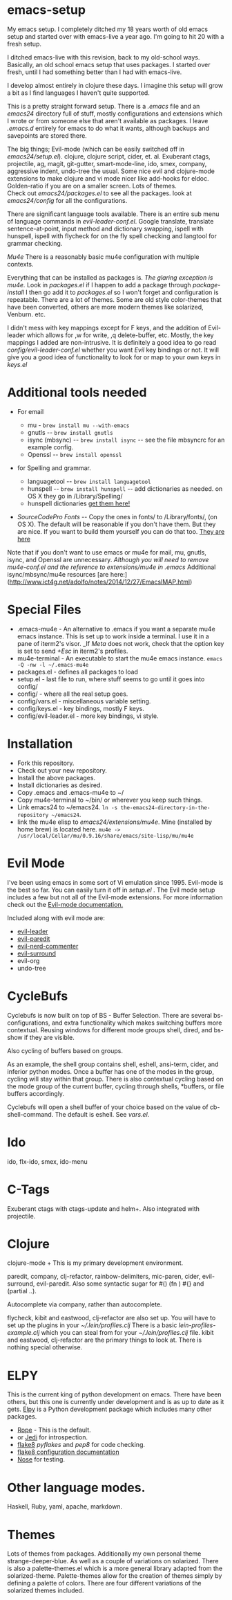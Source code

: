 emacs-setup
======================================================================

My emacs setup. 
I completely ditched my 18 years worth of old emacs setup and started
over with emacs-live a year ago. I'm going to hit 20 with a fresh setup.

I ditched emacs-live with this revision, back to my old-school ways. 
Basically, an old school emacs setup that uses packages. I started over
fresh, until I had something better than I had with emacs-live.

I develop almost entirely in clojure these days. I imagine this setup
will grow a bit as I find languages I haven't quite supported.

This is a pretty straight forward setup. There is a _.emacs_ file 
and an _emacs24_ directory full of stuff, mostly configurations and
extensions which I wrote or from someone else that aren't available
as packages. I leave _.emacs.d_ entirely for emacs to do what it
wants, although backups and savepoints are stored there.

The big things; Evil-mode (which can be easily switched off in _emacs24/setup.el_).
clojure, clojure script, cider, et. al. Exuberant ctags, projectile, ag, magit,
git-gutter, smart-mode-line, ido, smex, company, aggressive indent, 
undo-tree the usual. Some nice evil and clojure-mode extensions to 
make clojure and vi mode nicer like add-hooks for eldoc. Golden-ratio 
if you are on a smaller screen. Lots of themes.  
Check out _emacs24/packages.el_ to see all the
packages. look at _emacs24/config_ for all the configurations.

There are significant language tools available. There is an entire sub menu
of language commands in _evil-leader-conf.el_.  Google translate, translate
sentence-at-point, input method and dictionary swapping, ispell with hunspell,
ispell with flycheck for on the fly spell checking and langtool for grammar
checking.

_Mu4e_ There is a reasonably basic mu4e configuration with multiple contexts.

Everything that can be installed as packages is. *The glaring exception is mu4e.*
Look in _packages.el_ if I happen to add a package through _package-install_ 
I then go add it to _packages.el_ so I won't forget and configuration is repeatable. 
There are a lot of themes. Some are old style color-themes that have
been converted, others are more modern themes like solarized, Venburn. etc.
 
I didn't mess with key mappings except for F keys, and the addition
of Evil-leader which allows for ,w for write, ,q delete-buffer, etc.
Mostly, the key mappings I added are non-intrusive.  It is definitely a
good idea to go read _config/evil-leader-conf.el_ whether you want _Evil_ key
bindings or not. It will give you a good idea of functionality to look for or map
to your own keys in _keys.el_

Additional tools needed
================
* For email
    * mu - `brew install mu --with-emacs`
    * gnutls  -- `brew install gnutls`
    * isync (mbsync) -- `brew install isync` -- see the file mbsyncrc for an example config.
    * Openssl -- `brew install openssl`

* for Spelling and grammar.
    * languagetool -- `brew install languagetool`
    * hunspell -- `brew install hunspell` -- add dictionaries as needed. on OS X they go in /Library/Spelling/
    * hunspell dictionaries  [get them here!](https://github.com/EricGebhart/Hunspell-dictionaries)

* *SourceCodePro Fonts* -- Copy the ones in fonts/ to /Library/fonts/, (on OS X). 
The default will be reasonable if you don't have them. But they are nice.
If you want to build them yourself you can do that too.
[They are here](https://github.com/adobe-fonts/source-code-pro)

Note that if you don't want to use emacs or mu4e for mail, mu, gnutls, isync, and Openssl are unnecessary.
_Although you will need to remove *mu4e-conf.el* and the reference to extensions/mu4e in *.emacs*_
Additional isync/mbsync/mu4e resources [are here:] (http://www.ict4g.net/adolfo/notes/2014/12/27/EmacsIMAP.html)

Special Files
================

* .emacs-mu4e  - An alternative to .emacs if you want a separate mu4e emacs instance.
 This is set up to work inside a terminal. I use it in a pane of iterm2's visor.
 _If *Meta* does not work, check that the option key is set to send *+Esc* in iterm2's profiles.
* mu4e-terminal - An executable to start the mu4e emacs instance. `emacs -Q -nw -l ~/.emacs-mu4e`
* packages.el - defines all packages to load
* setup.el - last file to run, where stuff seems to go until it goes into config/
* config/ - where all the real setup goes.
* config/vars.el - miscellaneous variable setting.
* config/keys.el - key bindings, mostly F keys.
* config/evil-leader.el - more key bindings, vi style.

Installation
=============

* Fork this repository.
* Check out your new repository.
* Install the above packages.
* Install dictionaries as desired.
* Copy .emacs and .emacs-mu4e to ~/
* Copy mu4e-terminal to ~/bin/  or wherever you keep such things.
* Link emacs24 to ~/emacs24. `ln -s the-emacs24-directory-in-the-repository ~/emacs24`.
* link the mu4e elisp to _emacs24/extensions/mu4e_. Mine (installed by home brew) is located here. 
`mu4e -> /usr/local/Cellar/mu/0.9.16/share/emacs/site-lisp/mu/mu4e`

Evil Mode
=========
I've been using emacs in some sort of Vi emulation since 1995. Evil-mode is the best so far.
You can easily turn it off in _setup.el_ . The Evil mode setup includes a few but not all of the Evil-mode 
extensions. For more information check out the [Evil-mode documentation.](http://www.emacswiki.org/emacs/Evil)

Included along with evil mode are: 
* [evil-leader](https://github.com/cofi/evil-leader)
* [evil-paredit](https://github.com/roman/evil-paredit)
* [evil-nerd-commenter](https://github.com/redguardtoo/evil-nerd-commenter)
* [evil-surround](https://github.com/timcharper/evil-surround)
* evil-org
* undo-tree
 
CycleBufs
==============
Cyclebufs is now built on top of BS - Buffer Selection. There are several bs-configurations,
and extra functionality which makes switching buffers more contextual. 
Reusing windows for different mode groups shell, dired, and bs-show if they are visible.

Also cycling of buffers based on groups.

As an example, the shell group contains shell, eshell, ansi-term, cider, and inferior python modes.
Once a buffer has one of the modes in the group, cycling will stay within that group.
There is also contextual cycling based on the mode group of the current buffer, 
cycling through shells, *buffers, or file buffers accordingly. 

Cyclebufs will open a shell buffer of your choice based on the value of cb-shell-command. The default is
eshell. See *vars.el*.  

Ido
==========

ido, flx-ido, smex, ido-menu

C-Tags
===========

Exuberant ctags with ctags-update and helm+.  Also integrated with projectile.

Clojure
===========

clojure-mode +
This is my primary development environment.

paredit, company, clj-refactor, rainbow-delimiters, mic-paren, cider, evil-surround, evil-paredit. 
Also some syntactic sugar for #() (fn ) #{} and (partial ..).

Autocomplete via company, rather than autocomplete.

flycheck, kibit and eastwood, clj-refactor are also set up. You will have to set up the plugins in your _~/.lein/profiles.clj_
There is a basic _lein-profiles-example.clj_ which you can steal from for your _~/.lein/profiles.clj_ file.
kibit and eastwood, clj-refactor are the primary things to look at. There is nothing special otherwise.

ELPY
=========
This is the current king of python development on emacs. There have been others, but this one is currently under
development and is as up to date as it gets.
[Elpy](https://github.com/jorgenschaefer/elpy/wiki) is a Python development package which includes many other packages.
* [Rope](http://rope.sourceforge.net/) - This is the default.
* or [Jedi](https://github.com/davidhalter/jedi) for introspection.
* [flake8](https://pypi.python.org/pypi/flake8) *pyflakes* and *pep8* for code checking.
 * [flake8 configuration documentation](http://flake8.readthedocs.org/en/latest/config.html#global) 
* [Nose](https://nose.readthedocs.org/en/latest/) for testing.

Other language modes.
=====================
Haskell, Ruby, yaml, apache, markdown.

Themes
=========

Lots of themes from packages. Additionally my own personal theme
strange-deeper-blue. As well as a couple of variations on solarized.
There is also a palette-themes.el which is a more general library
adapted from the solarized-theme. Palette-themes allow for the creation
of themes simply by defining a palette of colors. There are four
different variations of the solarized themes included.
